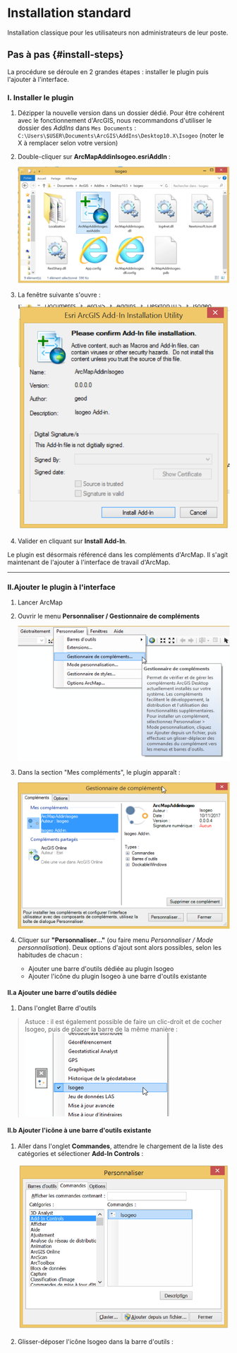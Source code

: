 # Installation standard

Installation classique pour les utilisateurs non administrateurs de leur poste.

## Pas à pas {#install-steps}

La procédure se déroule en 2 grandes étapes : installer le plugin puis l'ajouter à l'interface.

### I. Installer le plugin

1. Dézipper la nouvelle version dans un dossier dédié. Pour être cohérent avec le fonctionnement d'ArcGIS, nous recommandons d'utiliser le dossier des _AddIns_ dans `Mes Documents` : `C:\Users\$USER\Documents\ArcGIS\AddIns\Desktop10.X\Isogeo` (noter le X à remplacer selon votre version)

2. Double-cliquer sur **ArcMapAddinIsogeo.esriAddIn** :
    
    ![](../../assets/plugin_ArcMap_install_esriaddin.png "Fichier .esriAddIn")
    
3. La fenêtre suivante s'ouvre :
    
    ![](../../assets/plugin_ArcMap_install_confirm.png "Assistant d\'installation du plugin")

5. Valider en cliquant sur **Install Add-In**.

Le plugin est désormais référencé dans les compléments d'ArcMap. Il s'agit maintenant de l'ajouter à l'interface de travail d'ArcMap.

---

### II.Ajouter le plugin à l'interface

1. Lancer ArcMap
2. Ouvrir le menu **Personnaliser / Gestionnaire de compléments**

    ![](../../assets/plugin_ArcMap_install_custom_addins_menu_FR.png "Gestionnaire de compléments - Menu")

3. Dans la section "Mes compléments", le plugin apparaît :

    ![](../../assets/plugin_ArcMap_install_custom_addins_windows_FR.png "Gestionnaire de compléments - Liste")

4. Cliquer sur **"Personnaliser..."** (ou faire menu _Personnaliser / Mode personnalisation_). Deux options d'ajout sont alors possibles, selon les habitudes de chacun :

    * Ajouter une barre d'outils dédiée au plugin Isogeo
    * Ajouter l'icône du plugin Isogeo à une barre d'outils existante

#### II.a Ajouter une barre d'outils dédiée

1. Dans l'onglet Barre d'outils


> Astuce : il est également possible de faire un clic-droit et de cocher Isogeo, puis de placer la barre de la même manière :
> ![](../../assets/plugin_ArcMap_install_custom_toolbar_clic.png "Personnalisation - Barre d\'outils - Clic droit")


#### II.b Ajouter l'icône à une barre d'outils existante

1. Aller dans l'onglet **Commandes**, attendre le chargement de la liste des catégories et sélectioner **Add-In Controls** :

    ![](../../assets/plugin_ArcMap_install_custom_commands_FR.png "Personnalisation - Onglet Commandes - Catégorie Add-In Controls")

2. Glisser-déposer l'icône Isogeo dans la barre d'outils :



